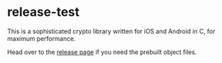 # release-test

This is a sophisticated crypto library written for iOS and Android in C, for maximum performance.

Head over to the [release page](https://github.com/d-lord/release-test/releases) if you need the prebuilt object files.
